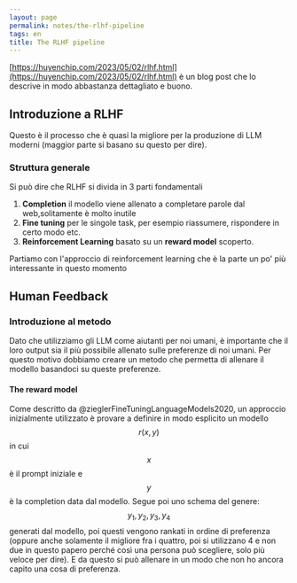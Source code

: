 ```yaml
---
layout: page
permalink: notes/the-rlhf-pipeline
tags: en
title: The RLHF pipeline
---
```


[https://huyenchip.com/2023/05/02/rlhf.html](https://huyenchip.com/2023/05/02/rlhf.html) è un blog post che lo descrive in modo abbastanza dettagliato e buono.

## Introduzione a RLHF

Questo è il processo che è quasi la migliore per la produzione di LLM moderni (maggior parte si basano su questo per dire).

### Struttura generale
Si può dire che RLHF si divida in 3 parti fondamentali

1. **Completion** il modello viene allenato a completare parole dal web,solitamente è molto inutile
2. **Fine tuning** per le singole task, per esempio riassumere, rispondere in certo modo etc.
3. **Reinforcement Learning** basato su un **reward model** scoperto.

Partiamo con l'approccio di reinforcement learning che è la parte un po' più interessante in questo momento

## Human Feedback

### Introduzione al metodo

Dato che utilizziamo gli LLM come aiutanti per noi umani, è importante che il loro output sia il più possibile allenato sulle preferenze di noi umani. Per questo motivo dobbiamo creare un metodo che permetta di allenare il modello basandoci su queste preferenze.

#### The reward model
Come descritto da @zieglerFineTuningLanguageModels2020, un approccio inizialmente utilizzato è provare a definire in modo esplicito un modello $$r(x, y)$$ in cui $$x$$ è il prompt iniziale e $$y$$ è la completion data dal modello.
Segue poi uno schema del genere:
$$y_{1}, y_{2}, y_{3}, y_{4}$$ generati dal modello, poi questi vengono rankati in ordine di preferenza (oppure anche solamente il migliore fra i quattro, poi si utilizzano 4 e non due in questo papero perché così una persona può scegliere, solo più veloce per dire).
E da questo si può allenare in un modo che non ho ancora capito una cosa di preferenza.